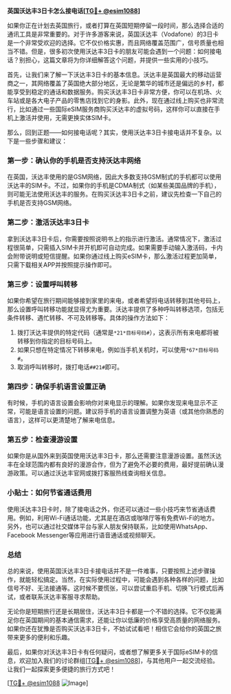 **英国沃达丰3日卡怎么接电话[[TG💪+ @esim1088](https://t.me/s/esim1088)]**

如果你正在计划去英国旅行，或者打算在英国短期停留一段时间，那么选择合适的通讯工具是非常重要的。对于许多游客来说，英国沃达丰（Vodafone）的3日卡是一个非常受欢迎的选择。它不仅价格实惠，而且网络覆盖范围广，信号质量也相当不错。但是，很多初次使用沃达丰3日卡的朋友可能会遇到一个问题：如何接电话？别担心，这篇文章将为你详细解答这个问题，并提供一些实用的小技巧。

首先，让我们来了解一下沃达丰3日卡的基本信息。沃达丰是英国最大的移动运营商之一，其网络覆盖了英国绝大部分地区，无论是繁华的城市还是偏远的乡村，都能享受到稳定的通话和数据服务。购买沃达丰3日卡非常方便，你可以在机场、火车站或是各大电子产品的零售店找到它的身影。此外，现在通过线上购买也非常流行，比如通过一些国际eSIM服务商购买沃达丰的虚拟号码，这样你可以直接在手机上激活并使用，无需更换实体SIM卡。

那么，回到正题——如何接电话呢？其实，使用沃达丰3日卡接电话并不复杂。以下是一些步骤和建议：

### **第一步：确认你的手机是否支持沃达丰网络**
在英国，沃达丰使用的是GSM网络，因此大多数支持GSM制式的手机都可以使用沃达丰的SIM卡。不过，如果你的手机是CDMA制式（如某些美国品牌的手机），则可能无法使用沃达丰的服务。在购买沃达丰3日卡之前，建议先检查一下自己的手机是否支持GSM网络。

### **第二步：激活沃达丰3日卡**
拿到沃达丰3日卡后，你需要按照说明书上的指示进行激活。通常情况下，激活过程很简单，只需插入SIM卡并开机即可自动完成。如果需要手动输入激活码，卡内会附带说明或短信提醒。如果你通过线上购买eSIM卡，那么激活过程更加简单，只需下载相关APP并按照提示操作即可。

### **第三步：设置呼叫转移**
如果你希望在旅行期间能够接到家里的来电，或者希望将电话转移到其他号码上，那么设置呼叫转移功能就显得尤为重要。沃达丰提供了多种呼叫转移选项，包括无条件转移、遇忙转移、不可及转移等。具体的操作方法如下：
1. 拨打沃达丰提供的特定代码（通常是`*21*目标号码#`），这表示所有来电都将被转移到你指定的目标号码上。
2. 如果只想在特定情况下转移来电，例如当手机关机时，可以使用`*67*目标号码#`。
3. 取消呼叫转移时，拨打电话`##21#`即可。

### **第四步：确保手机语言设置正确**
有时候，手机的语言设置会影响你对来电显示的理解。如果你发现来电显示不正常，可能是语言设置的问题。建议将手机的语言设置调整为英语（或其他你熟悉的语言），这样可以更清楚地了解来电信息。

### **第五步：检查漫游设置**
如果你是从国外来到英国使用沃达丰3日卡，那么还需要注意漫游设置。虽然沃达丰在全球范围内都有良好的漫游合作，但为了避免不必要的费用，最好提前确认漫游政策。可以通过沃达丰官网或拨打客服热线查询相关信息。

### **小贴士：如何节省通话费用**
使用沃达丰3日卡时，除了接电话之外，你还可以通过一些小技巧来节省通话费用。例如，利用Wi-Fi通话功能，尤其是在酒店或咖啡厅等有免费Wi-Fi的地方。另外，也可以通过社交媒体平台与家人朋友保持联系，比如使用WhatsApp、Facebook Messenger等应用进行语音通话或视频聊天。

### **总结**
总的来说，使用英国沃达丰3日卡接电话并不是一件难事，只要按照上述步骤操作，就能轻松搞定。当然，在实际使用过程中，可能会遇到各种各样的问题，比如信号不好、无法接通等。这时候不要慌张，可以尝试重启手机、切换飞行模式后再试，或者联系沃达丰客服寻求帮助。

无论你是短期旅行还是长期居住，沃达丰3日卡都是一个不错的选择。它不仅能满足你在英国期间的基本通信需求，还能让你以低廉的价格享受高质量的网络服务。如果你还在犹豫是否购买沃达丰3日卡，不妨试试看吧！相信它会给你的英国之旅带来更多的便利和乐趣。

最后，如果你对沃达丰3日卡有任何疑问，或者想了解更多关于国际eSIM卡的信息，欢迎加入我们的讨论群组[[TG💪+ @esim1088](https://t.me/s/esim1088)]，与其他用户一起交流经验。让我们一起探索更多便捷的旅行方式吧！

[[TG💪+ @esim1088](https://t.me/s/esim1088) ![Image](https://i.postimg.cc/4NQfJmqS/Snipaste-2025-05-13-00-14-12.png)]